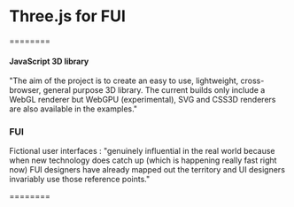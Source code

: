# Three.js for FUI

========


#### JavaScript 3D library ####

"The aim of the project is to create an easy to use, lightweight, cross-browser, general purpose 3D library. The current builds only include a WebGL renderer but WebGPU (experimental), SVG and CSS3D renderers are also available in the examples."

### FUI ###

Fictional user interfaces : "genuinely influential in the real world because when new technology does catch up (which is happening really fast right now) FUI designers have already mapped out the territory and UI designers invariably use those reference points."

========